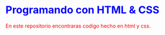 <!DOCTYPE html>
<html>
<head>
	<title>HTML & CSS</title>
</head>
<body>
<h1 style="color:blue;">Programando con HTML & CSS</h1>
<p style="color: red;">En este repositorio encontraras codigo hecho en html y css.</p>
</body>
</html>
